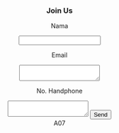 <html>
<header>
    <body>
    <div class="contact-form">
        <h3 class="section-title">Join Us</h3>
        <p>Nama</p>
        <input>        
        <p>Email</p>
        <textarea></textarea>
        <p>No. Handphone</p>
        <textarea></textarea>
        <input class="contact-submit" type="submit" value="Send">
      </div>
    </div>
    <div class="footer">
      <div class="footer-logo">A07</div>
    </div>
    </body>
</header>
</html>
